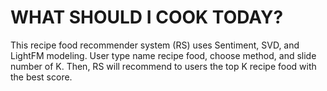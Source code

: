 # WHAT SHOULD I COOK TODAY?
This recipe food recommender system (RS) uses Sentiment, SVD, and LightFM modeling.
User type name recipe food, choose method, and slide number of K. Then, RS will recommend to users the top K recipe food with the best score.

